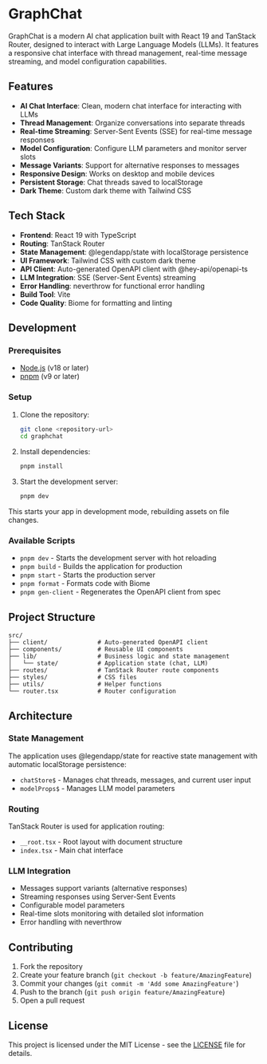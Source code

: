 # GraphChat

GraphChat is a modern AI chat application built with React 19 and TanStack Router, designed to interact with Large Language Models (LLMs). It features a responsive chat interface with thread management, real-time message streaming, and model configuration capabilities.

## Features

- **AI Chat Interface**: Clean, modern chat interface for interacting with LLMs
- **Thread Management**: Organize conversations into separate threads
- **Real-time Streaming**: Server-Sent Events (SSE) for real-time message responses
- **Model Configuration**: Configure LLM parameters and monitor server slots
- **Message Variants**: Support for alternative responses to messages
- **Responsive Design**: Works on desktop and mobile devices
- **Persistent Storage**: Chat threads saved to localStorage
- **Dark Theme**: Custom dark theme with Tailwind CSS

## Tech Stack

- **Frontend**: React 19 with TypeScript
- **Routing**: TanStack Router
- **State Management**: @legendapp/state with localStorage persistence
- **UI Framework**: Tailwind CSS with custom dark theme
- **API Client**: Auto-generated OpenAPI client with @hey-api/openapi-ts
- **LLM Integration**: SSE (Server-Sent Events) streaming
- **Error Handling**: neverthrow for functional error handling
- **Build Tool**: Vite
- **Code Quality**: Biome for formatting and linting

## Development

### Prerequisites

- [Node.js](https://nodejs.org/) (v18 or later)
- [pnpm](https://pnpm.io/) (v9 or later)

### Setup

1. Clone the repository:
   ```sh
   git clone <repository-url>
   cd graphchat
   ```

2. Install dependencies:
   ```sh
   pnpm install
   ```

3. Start the development server:
   ```sh
   pnpm dev
   ```

This starts your app in development mode, rebuilding assets on file changes.

### Available Scripts

- `pnpm dev` - Starts the development server with hot reloading
- `pnpm build` - Builds the application for production
- `pnpm start` - Starts the production server
- `pnpm format` - Formats code with Biome
- `pnpm gen-client` - Regenerates the OpenAPI client from spec

## Project Structure

```
src/
├── client/              # Auto-generated OpenAPI client
├── components/          # Reusable UI components
├── lib/                 # Business logic and state management
│   └── state/           # Application state (chat, LLM)
├── routes/              # TanStack Router route components
├── styles/              # CSS files
├── utils/               # Helper functions
└── router.tsx           # Router configuration
```

## Architecture

### State Management

The application uses @legendapp/state for reactive state management with automatic localStorage persistence:

- `chatStore$` - Manages chat threads, messages, and current user input
- `modelProps$` - Manages LLM model parameters

### Routing

TanStack Router is used for application routing:
- `__root.tsx` - Root layout with document structure
- `index.tsx` - Main chat interface

### LLM Integration

- Messages support variants (alternative responses)
- Streaming responses using Server-Sent Events
- Configurable model parameters
- Real-time slots monitoring with detailed slot information
- Error handling with neverthrow

## Contributing

1. Fork the repository
2. Create your feature branch (`git checkout -b feature/AmazingFeature`)
3. Commit your changes (`git commit -m 'Add some AmazingFeature'`)
4. Push to the branch (`git push origin feature/AmazingFeature`)
5. Open a pull request

## License

This project is licensed under the MIT License - see the [LICENSE](LICENSE) file for details.